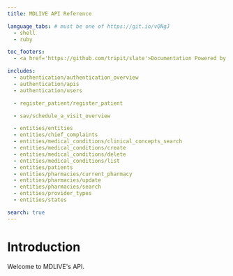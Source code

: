 ```yaml
---
title: MDLIVE API Reference

language_tabs: # must be one of https://git.io/vQNgJ
  - shell
  - ruby

toc_footers:
  - <a href='https://github.com/tripit/slate'>Documentation Powered by Slate</a>

includes:
  - authentication/authentication_overview
  - authentication/apis
  - authentication/users

  - register_patient/register_patient

  - sav/schedule_a_visit_overview

  - entities/entities
  - entities/chief_complaints
  - entities/medical_conditions/clinical_concepts_search
  - entities/medical_conditions/create
  - entities/medical_conditions/delete
  - entities/medical_conditions/list
  - entities/patients
  - entities/pharmacies/current_pharmacy
  - entities/pharmacies/update
  - entities/pharmacies/search
  - entities/provider_types
  - entities/states

search: true
---
```


# Introduction

Welcome to MDLIVE's API.


